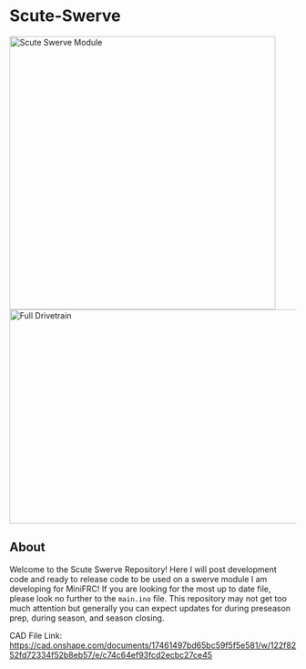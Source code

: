 # Scute-Swerve
<img width="467" height="479" alt="Scute Swerve Module" src="https://github.com/user-attachments/assets/96fbb0bd-a409-4313-beb7-fe66d4b0739a" />

<img width="699" height="375" alt="Full Drivetrain" src="https://github.com/user-attachments/assets/e8fea245-8ab8-45c8-aa5e-2ec6bde3b0a6" />

## About
Welcome to the Scute Swerve Repository! Here I will post development code and ready to release code to be used on a swerve module I am developing for MiniFRC! If you are looking for the most up to date file, please look no further to the `main.ino` file. This repository may not get too much attention but generally you can expect updates for during preseason prep, during season, and season closing.

CAD File Link: https://cad.onshape.com/documents/17461497bd65bc59f5f5e581/w/122f8252fd72334f52b8eb57/e/c74c64ef93fcd2ecbc27ce45

